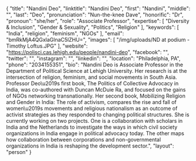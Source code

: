 {
  "title": "Nandini Deo",
  "linktitle": "Nandini Deo",
  "first": "Nandini",
  "middle": "",
  "last": "Deo",
  "pronunciation": "Nun-the-knee Dave",
  "honorific": "Dr",
  "pronoun": "she/her",
  "role": "Associate Professor",
  "expertise": [
    "Diversity & Inclusion",
    "Gender & Sexuality",
    "Politics",
    "Religion"
  ],
  "keywords": [
    "India",
    "religion",
    "feminism",
    "NGOs"
  ],
  "email": "bmRkMjA4QGxlaGlnaC5lZHU=",
  "images": [
    "/img/uploads/ND at podium - Timothy Loftus.JPG"
  ],
  "website": "https://polisci.cas.lehigh.edu/people/nandini-deo",
  "facebook": "",
  "twitter": "",
  "instagram": "",
  "linkedin": "",
  "location": "Philadelphia, PA",
  "phone": "2034155351",
  "bio": "Nandini Deo is Associate Professor in the Department of Political Science at Lehigh University. Her research is at the intersection of religion, feminism, and social movements in South Asia. Professor Deo\u2019s first book, The Politics of Collective Advocacy in India, was co-authored with Duncan McDuie Ra, and focused on the gains of NGOs networking transnationally. Her second book, Mobilizing Religion and Gender in India: The role of activism, compares the rise and fall of women\u2019s movements and religious nationalism as an outcome of activist strategies as they responded to changing political structures. She is currently working on two projects. One is a collaboration with scholars in India and the Netherlands to investigate the ways in which civil society organizations in India engage in political advocacy today. The other maps how collaboration between corporations and non-governmental organizations in India is reshaping the development sector.",
  "layout": "person"
}
